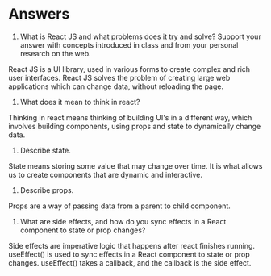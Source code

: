 # Answers

1. What is React JS and what problems does it try and solve? Support your answer with concepts introduced in class and from your personal research on the web.

React JS is a UI library, used in various forms to create complex and rich user interfaces. React JS solves the problem of creating large web applications which can change data, without reloading the page.

1. What does it mean to think in react?

Thinking in react means thinking of building UI's in a different way, which involves building components, using props and state to dynamically change data.

1. Describe state.

State means storing some value that may change over time. It is what allows us to create components that are dynamic and interactive.

1. Describe props.

Props are a way of passing data from a parent to child component.

1. What are side effects, and how do you sync effects in a React component to state or prop changes?

Side effects are imperative logic that happens after react finishes running. useEffect() is used to sync effects in a React component to state or prop changes. useEffect() takes a callback, and the callback is the side effect.
